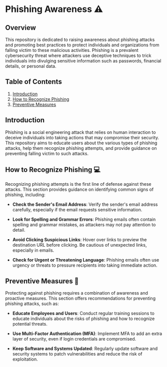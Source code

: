 # Phishing Awareness ⚠️

## Overview

This repository is dedicated to raising awareness about phishing attacks and promoting best practices to protect individuals and organizations from falling victim to these malicious activities. Phishing is a prevalent cybersecurity threat where attackers use deceptive techniques to trick individuals into divulging sensitive information such as passwords, financial details, or personal data.

## Table of Contents

1. [Introduction](#introduction)
2. [How to Recognize Phishing](#how-to-recognize-phishing)
3. [Preventive Measures](#preventive-measures)

## Introduction

Phishing is a social engineering attack that relies on human interaction to deceive individuals into taking actions that may compromise their security. This repository aims to educate users about the various types of phishing attacks, help them recognize phishing attempts, and provide guidance on preventing falling victim to such attacks.

## How to Recognize Phishing 💻

Recognizing phishing attempts is the first line of defense against these attacks. This section provides guidance on identifying common signs of phishing, including:

- **Check the Sender's Email Address**: Verify the sender's email address carefully, especially if the email requests sensitive information.

- **Look for Spelling and Grammar Errors**: Phishing emails often contain spelling and grammar mistakes, as attackers may not pay attention to detail.

- **Avoid Clicking Suspicious Links**: Hover over links to preview the destination URL before clicking. Be cautious of unexpected links, especially in emails.

- **Check for Urgent or Threatening Language**: Phishing emails often use urgency or threats to pressure recipients into taking immediate action.

## Preventive Measures 🔔

Protecting against phishing requires a combination of awareness and proactive measures. This section offers recommendations for preventing phishing attacks, such as:

- **Educate Employees and Users**: Conduct regular training sessions to educate individuals about the risks of phishing and how to recognize potential threats.

- **Use Multi-Factor Authentication (MFA)**: Implement MFA to add an extra layer of security, even if login credentials are compromised.

- **Keep Software and Systems Updated**: Regularly update software and security systems to patch vulnerabilities and reduce the risk of exploitation.
